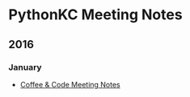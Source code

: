 # PythonKC Meeting Notes

## 2016

### January

* [Coffee & Code Meeting Notes](https://github.com/pythonkc/pykc-meeting-notes/blob/master/2016-01/pykc_coffe_20160109.markdown)
